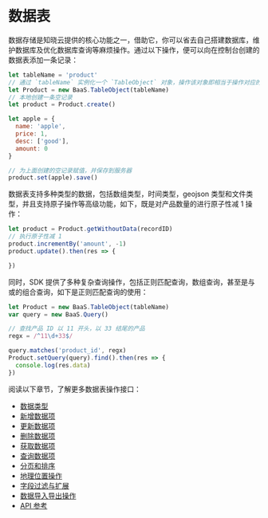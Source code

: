 <!-- ex_nonav -->

# 数据表

数据存储是知晓云提供的核心功能之一，借助它，你可以省去自己搭建数据库，维护数据库及优化数据库查询等麻烦操作。通过以下操作，便可以向在控制台创建的数据表添加一条记录：

```js
let tableName = 'product'
// 通过 `tableName` 实例化一个 `TableObject` 对象，操作该对象即相当于操作对应的数据表
let Product = new BaaS.TableObject(tableName)
// 本地创建一条空记录
let product = Product.create()

let apple = {
  name: 'apple',
  price: 1,
  desc: ['good'],
  amount: 0
}

// 为上面创建的空记录赋值，并保存到服务器
product.set(apple).save()
```

数据表支持多种类型的数据，包括数组类型，时间类型，geojson 类型和文件类型，并且支持原子操作等高级功能，如下，既是对产品数量的进行原子性减 1 操作：

```js
let product = Product.getWithoutData(recordID)
// 执行原子性减 1
product.incrementBy('amount', -1)
product.update().then(res => {

})
```

同时，SDK 提供了多种复杂查询操作，包括正则匹配查询，数组查询，甚至是与或的组合查询，如下是正则匹配查询的使用：

```js
let Product = new BaaS.TableObject(tableName)
var query = new BaaS.Query()

// 查找产品 ID 以 11 开头，以 33 结尾的产品
regx = /^11\d+33$/

query.matches('product_id', regx)
Product.setQuery(query).find().then(res => {
  console.log(res.data)
})
```

阅读以下章节，了解更多数据表操作接口：

* [数据类型](./data-type.md)
* [新增数据项](./create-record.md)
* [更新数据项](./update-record.md)
* [删除数据项](./delete-record.md)
* [获取数据项](./get-record-detail.md)
* [查询数据项](./query.md)
* [分页和排序](./limit-and-order.md)
* [地理位置操作](./geo.md)
* [字段过滤与扩展](./select-and-expand.md)
* [数据导入导出操作](./operation.md)
* [API 参考](./api-reference.md)
